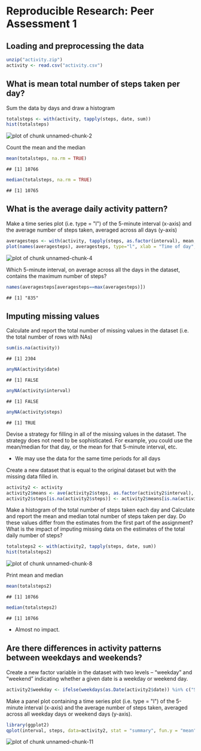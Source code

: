 # Reproducible Research: Peer Assessment 1


## Loading and preprocessing the data


```r
unzip("activity.zip")
activity <- read.csv("activity.csv")
```

## What is mean total number of steps taken per day?


Sum the data by days and draw a histogram 


```r
totalsteps <- with(activity, tapply(steps, date, sum))
hist(totalsteps)
```

![plot of chunk unnamed-chunk-2](figure/unnamed-chunk-2.png) 

Count the mean and the median


```r
mean(totalsteps, na.rm = TRUE)
```

```
## [1] 10766
```

```r
median(totalsteps, na.rm = TRUE)
```

```
## [1] 10765
```

## What is the average daily activity pattern?

Make a time series plot (i.e. type = "l") of the 5-minute interval (x-axis) and the average number of steps taken, averaged across all days (y-axis)


```r
averagesteps <- with(activity, tapply(steps, as.factor(interval), mean, na.rm = TRUE))
plot(names(averagesteps), averagesteps, type="l", xlab = "Time of day", ylab = "Steps", main = "Daily activity pattern", col=2)
```

![plot of chunk unnamed-chunk-4](figure/unnamed-chunk-4.png) 

Which 5-minute interval, on average across all the days in the dataset, contains the maximum number of steps?


```r
names(averagesteps[averagesteps==max(averagesteps)])
```

```
## [1] "835"
```

## Imputing missing values

Calculate and report the total number of missing values in the dataset (i.e. the total number of rows with NAs)


```r
sum(is.na(activity))
```

```
## [1] 2304
```

```r
anyNA(activity$date)
```

```
## [1] FALSE
```

```r
anyNA(activity$interval)
```

```
## [1] FALSE
```

```r
anyNA(activity$steps)
```

```
## [1] TRUE
```

Devise a strategy for filling in all of the missing values in the dataset. The strategy does not need to be sophisticated. For example, you could use the mean/median for that day, or the mean for that 5-minute interval, etc.

* We may use the data for the same time periods for all days

Create a new dataset that is equal to the original dataset but with the missing data filled in.


```r
activity2 <- activity
activity2$means <- ave(activity2$steps, as.factor(activity2$interval), FUN = function(x) mean(x, na.rm = TRUE))
activity2$steps[is.na(activity2$steps)] <- activity2$means[is.na(activity$steps)]
```

Make a histogram of the total number of steps taken each day and Calculate and report the mean and median total number of steps taken per day. Do these values differ from the estimates from the first part of the assignment? What is the impact of imputing missing data on the estimates of the total daily number of steps?


```r
totalsteps2 <- with(activity2, tapply(steps, date, sum))
hist(totalsteps2)
```

![plot of chunk unnamed-chunk-8](figure/unnamed-chunk-8.png) 

Print mean and median

```r
mean(totalsteps2)
```

```
## [1] 10766
```

```r
median(totalsteps2)
```

```
## [1] 10766
```

* Almost no impact.

## Are there differences in activity patterns between weekdays and weekends?

Create a new factor variable in the dataset with two levels – “weekday” and “weekend” indicating whether a given date is a weekday or weekend day.


```r
activity2$weekday <- ifelse(weekdays(as.Date(activity2$date)) %in% c("Sunday", "Saturday"), "weekend", "weekday") 
```

Make a panel plot containing a time series plot (i.e. type = "l") of the 5-minute interval (x-axis) and the average number of steps taken, averaged across all weekday days or weekend days (y-axis). 


```r
library(ggplot2)
qplot(interval, steps, data=activity2, stat = "summary", fun.y = "mean", geom = "line", facets = weekday ~ .)
```

![plot of chunk unnamed-chunk-11](figure/unnamed-chunk-11.png) 
